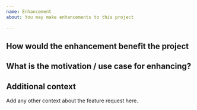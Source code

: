 ```yaml
---
name: Enhancement
about: You may make enhancements to this project

---
```


<!--
Describe what enhancement you would like to make. 
-->

## How would the enhancement benefit the project 

<!--
Describe the reason here
-->

## What is the motivation / use case for enhancing?
<!-- Describe the motivation or the concrete use case. -->

## Additional context

Add any other context about the feature request here.
